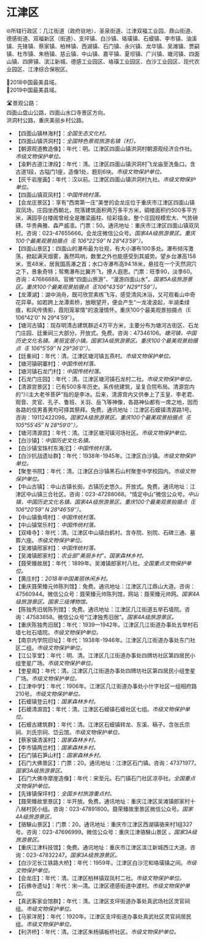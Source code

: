 # 江津区  
🌐所辖行政区：几江街道（政府驻地）、圣泉街道、江津双福工业园、鼎山街道、德感街道、双福新区（街道）、支坪镇、白沙镇、珞璜镇、石蟆镇、李市镇、油溪镇、先锋镇、蔡家镇、柏林镇、西湖镇、石门镇、永兴镇、龙华镇、吴滩镇、贾嗣镇、杜市镇、朱杨镇、慈云镇、中山镇、嘉平镇、夏坝镇、广兴镇、塘河镇、四面山镇、四屏镇、滨江新城、德感工业园区、珞璜工业园区、白沙工业园区、现代农业园区、江津综合保税区。  
  
🏅2018中国最美县域。  
🏅2019中国最美县域。  
  
🛣️景观公路：  
四面山盘山公路，四面山水口寺景区方向。  
洪洞村公路，重庆美丽乡村公路。  
  
* 【四面山镇林海村】：*全国生态文化村。*
* 【四面山镇洪洞村】：*全国特色景观旅游名镇（村）。*
* 【朝源观道教造像】：年代：明。江津区四面山镇洪洞村朝源观经济合作社。*市级文物保护单位。*  
* 【渝黔古道江津段】：年代：清。江津区四面山镇洪洞村飞龙庙至洗鱼口。含古道1段，古隘门1座，造像1处，题刻6块。*市级文物保护单位。* 
* 【灰千岩崖画】：年代：汉以前。江津区四面山镇洪洞村九社。*市级文物保护单位。*  
* 【四面山镇双凤村】：*中国传统村落。*  
* 【会龙庄景区】：享有“西南第一庄”美誉的会龙庄位于重庆市江津区四面山镇双凤场，庄园坐西朝北，院落建筑面积两万多平方米，碉楼面积约500多平方米，满园亭台楼阁曾经全是雕梁画柱、绘彩描金。整个庄园规模宏大、气势磅礴、华贵典雅、森严威凛。门票：50。通讯地址：重庆市江津区四面山镇双凤村。咨询：023-47655666。会龙庄微信公众号。*国家4A级旅游景区。重庆100个最美观景拍摄点（E 106°22′59″ N 28°43′59″）。*  
* 【四面山景区】：四面山的瀑布最为壮观，有大小瀑布100多处。瀑布倾泻激荡，掀起满天烟雾，轰然鸣响，数里之外也能感受到其威势。望乡台瀑高158米，宽48米，居我国高瀑之首；水口寺瀑布高94.18米，悬挂在一个天然洞穴之下，景象奇特；鸳鸯瀑布比翼齐飞，撩人遐思。门票：旺季90，淡季60。咨询：47666888。官微“四面山旅游”、“漫游四面山水”。*国家5A级旅游景区。重庆100个最美观景拍摄点（E106°43′59″ N29°1′59″）。*
* 【龙潭湖】：湖中淌舟，既可欣赏素练飞泻，感受清风沐浴，又可观看山中奇花异草。如若跨上龙潭索桥，放眼望开，便会产生“一龙凌波起，半湖柔绿痕，和风传倩影，霞阳笼翠情”的浪漫情怀。重庆100个最美观景拍摄点（E 106°42′0″ N 29°4′59″）。
* 【塘河古镇】：现存明清古建筑群近4万平方米，主要分布为塘河古街区、石龙门庄园、廷重祠三大部分。开放式。免费。咨询：47346106。*塘河镇，中国历史文化名镇。美丽宜居小镇。国家3A级旅游景区。重庆100个最美观景拍摄点（E 106°5′59″ N 29°36′0″）。*  
* 【廷重祠】：年代：清。江津区塘河镇五燕村。*市级文物保护单位。*    
* 【塘河镇硐寨村】：*中国传统村落。*
* 【塘河镇石龙门村】：*中国传统村落。*
* 【石龙门庄园】：年代：清。江津区塘河镇石龙村二社。*市级文物保护单位。*  
* 【清源宫景区】：已有500多年历史。系传统建筑，呈复合院布局。清源宫内的“川主大老爷菩萨”指的是李冰。后来，清源宫内又供奉上了玉皇、李老君、观音、灵官、孔子、鲁班、关羽、岳飞等神像，各路神仙都有一席之地，因而各路的信男善男均可择其祭拜。免费。通讯地址：江津区石蟆镇清源路1号。咨询：19112422098。*国家2A级旅游景区。重庆100个最美观景拍摄点（E 105°55′45″ N 28°59′0″）。*  
* 【塘河清源宫】：年代：清。江津区塘河镇河场社区。*市级文物保护单位。*  
* 【白沙镇】：*中国历史文化名镇。*
* 【白沙镇宝珠村东海沱】：*中国传统村落。*
* 【白沙抗战遗址群】：年代：1938年-1945年。江津区白沙镇。*市级文物保护单位。*  
* 【聚奎书院】：年代：清。江津区白沙镇黑石山村聚奎中学校园内。*市级文物保护单位。*    
* 【中山古镇】：中山古镇长街。古镇历史悠久。开放式。免费。通讯地址：江津区中山镇三合社区。咨询：023-47288068。“情定中山”微信公众号。*中山镇，中国历史文化名镇。国家4A级旅游景区。重庆100个最美观景拍摄点（E 106°20′59″ N 28°46′59″）。*  
* 【中山镇鱼塆村】：*中国传统村落。*
* 【中山镇常乐村】：*中国传统村落。*  
* 【双峰寺】：年代：清。江津区中山镇白鹤村。含寺院、别院、石碑三通、墓葬六座。*市级文物保护单位。* 
* 【吴滩镇邢家村】：*中国传统村落。*
* 【吴滩镇郎家村】：*农业部“美丽乡村”。国家森林乡村。*
* 【聂荣臻故居】：年代：1899年。吴滩镇郎家村八社。*全国重点文物保护单位。*
* 【黄庄村】：*2018年中国美丽休闲乡村。*
* 【重庆聂荣臻元帅陈列馆】：免费。通讯地址：江津区几江鼎山大道。咨询：47560944。微信公众号：聂荣臻元帅陈列馆，网站：聂荣臻元帅网。*国家4A级旅游景区。国家三级博物馆。*  
* 【陈独秀旧居陈列馆】：免费。通讯地址：江津区几江街道五举石墙院。咨询：47583858。微信公众号“江津独秀旧居”。*国家4A级旅游景区。*  
* 【重庆陈独秀旧居】：年代：1939—1942年。江津区几江街道办事处五举村石墙七社石墙院。*市级文物保护单位。*  
* 【南京内学院旧址】：年代：1938年-1946年。江津区几江街道办事处东门社区二组。*市级文物保护单位。*  
* 【江公享堂】：年代：明、清。江津区几江街道办事处四牌坊社区第四居民小组奎星广场。*市级文物保护单位。*  
* 【奎星阁】：年代：清。江津区几江街道办事处四牌坊社区第四居民小组奎星广场。*市级文物保护单位。*  
* 【江津中学】：年代：1906年。江津区几江街道办事处小什字社区一组相府路210号。*市级文物保护单位。*    
* 【石蟆镇登云村】：*国家森林乡村。*
* 【石蟆清源宫】：年代：清。江津区石蟆镇石蟆社区七组。*市级文物保护单位。*  
* 【石蟆古建筑群】：年代：清。江津区石蟆镇转龙、东溪、稿子。含张氏宗祠、刘氏宗祠、岱云馆。*市级文物保护单位。*   
* 【蔡家镇清溪村】：*国家森林乡村。*
* 【李市镇两岔村】：*国家森林乡村。*
* 【石门镇石笋山村】：*国家森林乡村。*
* 【石门大佛景区】：门票：20。通讯地址：江津区石门镇。咨询：47371977。*国家3A级旅游景区。*  
* 【石门大佛寺摩崖造像】：年代：宋至元。石门镇石门社区凉亭社。*全国重点文物保护单位。*
* 【先锋镇保坪村】：*全国乡村旅游重点村。*  
* 【聂荣臻故里景区】：半开放。免费。通讯地址：重庆江津区吴滩镇郎家村十八梯村民小组。咨询：023-47891800。聂荣臻故里景区微信公众号。*国家4A级旅游景区。*  
* 【骆騋山景区】：门票：20。通讯地址：重庆市江津区西湖镇骆来村1组327号。咨询：023-47696999。微信公众号：重庆江津骆騋山景区 。*国家3A级旅游景区。*  
* 【重庆江津科技馆】：免费。通讯地址：重庆市江津区滨江新城西江大道。咨询：023-47832247。*国家3A级旅游景区。*    
* 【白沙沱长江铁路大桥】：年代：1959年。江津区白沙沱和珞璜镇之间。*市级文物保护单位。*  
* 【会龙庄】：年代：清。江津区柏林镇双凤村二社。*市级文物保护单位。*  
* 【石佛寺遗址】：年代：宋—清。江津区德感街道中渡村。*市级文物保护单位。*  
* 【真武客家会馆群】：年代：清。江津区支坪街道办事处真武场社区灵官祠组。*市级文物保护单位。*  
* 【马家洋房】：年代：1920年。江津区支坪街道办事处真武社区灵官祠居民组。*市级文物保护单位。*  
* 【利济桥】：年代：清。江津区朱杨镇板桥社区。*市级文物保护单位。*  